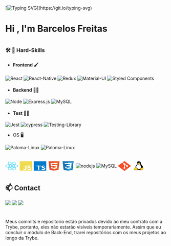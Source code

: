  
 [![Typing SVG](https://readme-typing-svg.herokuapp.com?font=Fira+Code&size=34&pause=1000&background=FFFFFF00&vCenter=true&width=600&height=60&lines=Hey+%F0%9F%91%8B+Welcome+to+my+profile;)](https://git.io/typing-svg)
<h1 align="left">Hi , I'm Barcelos Freitas</h1>


# <h3> 🛠  🔭 Hard-Skills </h3>
 - #### Frontend 🖌️
    
 ![React](https://img.shields.io/badge/React-20232A?style=for-the-badge&logo=react&logoColor=61DAFB)
    ![React-Native](https://img.shields.io/badge/React_Native-20232A?style=for-the-badge&logo=react&logoColor=61DAFB)
    ![Redux](https://img.shields.io/badge/redux-%23593d88.svg?style=for-the-badge&logo=redux&logoColor=white)
    ![Material-UI](https://img.shields.io/badge/Material--UI-0081CB?style=for-the-badge&logo=material-ui&logoColor=white)
    ![Styled Components](https://img.shields.io/badge/styled--components-DB7093?style=for-the-badge&logo=styled-components&logoColor=white)
 

- #### Backend 👩‍💻
 ![Node](https://img.shields.io/badge/Node.js-339933?style=for-the-badge&logo=nodedotjs&logoColor=white)
 ![Express.js](https://img.shields.io/badge/express.js-%23404d59.svg?style=for-the-badge&logo=express&logoColor=%2361DAFB)
![MySQL](https://img.shields.io/badge/MySQL-4479A1?style=for-the-badge&logo=mysql&logoColor=white)

 - #### Test 👷‍♀️
 ![Jest](https://img.shields.io/badge/-jest-%23C21325?style=for-the-badge&logo=jest&logoColor=white)
 ![cypress](https://img.shields.io/badge/-cypress-%23E5E5E5?style=for-the-badge&logo=cypress&logoColor=058a5e)
 ![Testing-Library](https://img.shields.io/badge/-TestingLibrary-%23E33332?style=for-the-badge&logo=testing-library&logoColor=white)
   <!-- ![Mocha](https://img.shields.io/badge/-mocha-%238D6748?style=for-the-badge&logo=mocha&logoColor=white)-->
    
 - OS 🖥️
  <div style="display: inline_block">
  <img align="center" alt="Paloma-Linux" src="https://img.shields.io/badge/Ubuntu-E95420?style=for-the-badge&logo=ubuntu&logoColor=white">
  <img align="center" alt="Paloma-Linux" src="https://img.shields.io/badge/Windows-0078D6?style=for-the-badge&logo=windows&logoColor=white">
  </div><br>

<div align="left" valign="top"><br>
  <img align="center" alt="React" height="30" width="40" src="https://raw.githubusercontent.com/devicons/devicon/master/icons/react/react-original.svg">
  <img align="center" alt="Js" height="30" width="40" src="https://raw.githubusercontent.com/devicons/devicon/master/icons/javascript/javascript-plain.svg">
  <img align="center" alt="Js" height="30" width="40" src="https://raw.githubusercontent.com/devicons/devicon/master/icons/typescript/typescript-plain.svg">
  <img align="center" alt="HTML" height="30" width="40" src="https://raw.githubusercontent.com/devicons/devicon/master/icons/html5/html5-original.svg">
  <img align="center" alt="CSS" height="30" width="40" src="https://raw.githubusercontent.com/devicons/devicon/master/icons/css3/css3-original.svg">
  <img align="center" alt="nodejs" height="30" width="40" src="https://cdn.worldvectorlogo.com/logos/nodejs-icon.svg">
  <img align="center" alt="MySQL" height="30" width="40" src="https://cdn.jsdelivr.net/gh/devicons/devicon/icons/mysql/mysql-original.svg">

  <img align="center" alt="git" height="30" width="40" src="https://raw.githubusercontent.com/devicons/devicon/master/icons/git/git-original.svg">
 <!-- <img align="center" alt="github" height="35" width="35" src="/assets/GitHub.png"> -->
  <img align="center" alt="linux" height="30" width="40" src="https://raw.githubusercontent.com/devicons/devicon/master/icons/linux/linux-original.svg">
</div>

#

##  📫 Contact
<div  align="left"> 
 <a  href="https://discord.com" target="_blank"><img   src="https://img.shields.io/badge/Discord-7289DA?style=for-the-badge&logo=discord&logoColor=white" target="_blank"></a>
  <a  href = "mailto:barcelosps41710@gmail.com"><img  src="https://img.shields.io/badge/-Gmail-%23333?style=for-the-badge&logo=gmail&logoColor=white" target="_blank"></a>
  <a href="https://www.linkedin.com/in/jos%C3%A9domingos/" target="_blank"><img  src="https://img.shields.io/badge/-LinkedIn-%230077B5?style=for-the-badge&logo=linkedin&logoColor=white" target="_blank"></a> 
 
  #
  
</div>

<p>Meus commits e repositorio estão privados devido ao meu contrato com a Trybe, portanto, eles não estarão visíveis temporariamente. Assim que eu concluir o módulo de Back-End, trarei repositórios com os meus projetos ao longo da Trybe.</p>

